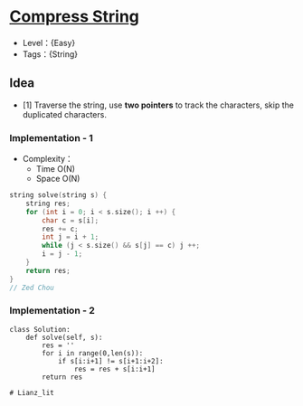 # [Compress String](https://binarysearch.com/problems/Compress-String)

- Level：{Easy}
- Tags：{String}

## Idea

- [1] Traverse the string, use **two pointers** to track the characters, skip the duplicated characters.

### Implementation - 1

- Complexity：
  - Time O(N)
  - Space O(N)

``` c++
string solve(string s) {
    string res;
    for (int i = 0; i < s.size(); i ++) {
        char c = s[i];
        res += c;
        int j = i + 1;
        while (j < s.size() && s[j] == c) j ++;
        i = j - 1;
    }
    return res;
}
// Zed Chou
```

### Implementation - 2
``` python3
class Solution:
    def solve(self, s):
        res = ''
        for i in range(0,len(s)):
            if s[i:i+1] != s[i+1:i+2]:
                res = res + s[i:i+1] 
        return res

# Lianz_lit
```
